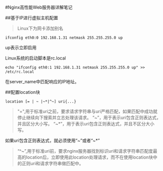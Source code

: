 #Nginx高性能Web服务器详解笔记

##基于IP进行虚拟主机配置

>Linux下为网卡添加别名

```
ifconfig eth0:0 192.168.1.31 netmask 255.255.255.0 up 

```
up表示立即启用

Linux系统的启动脚本是rc.local

```
echo "ifconfig eth0:1 192.168.1.31 netmask 255.255.255.0 up" >> /etc/rc.local
```

在server_name中匹配响应的IP地址。

##配置location块

```
location [= | ~ |~*|^~] uri{...}
```

>"=",用于标准uri之前，要求请求字符串与uri严格匹配，如果匹配中成功就停止继续向下搜索并立志处理该请求。
>“~”，用于表示uri包含正则表达式，并且区分大小写。
>“~*”，用于表示uri包含正则表达式，并且不区分大小写。

如果uri包含正则表达式，就必须使用“~”或者“~*”

>“^~”,用于标准uri前，要求nginx服务器找到标识uri和请求字符串匹配度最高的location后，立即使用此location处理请求，而不在使用location块中的正则uri和请求字符串做匹配中。

